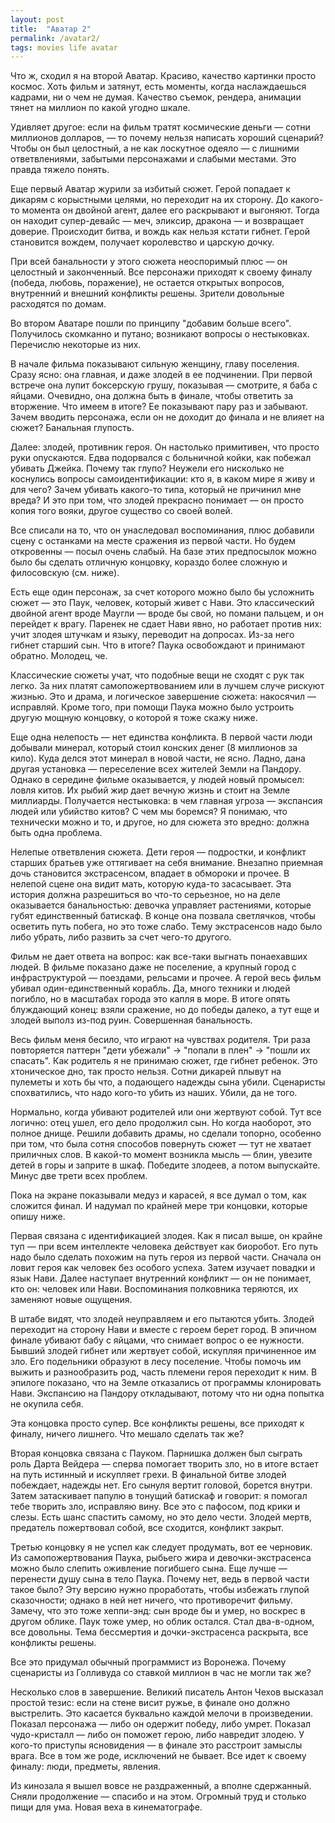 ```yaml
---
layout: post
title:  "Аватар 2"
permalink: /avatar2/
tags: movies life avatar
---
```


Что ж, сходил я на второй Аватар. Красиво, качество картинки просто космос. Хоть фильм и затянут, есть моменты, когда наслаждаешься кадрами, ни о чем не думая. Качество съемок, рендера, анимации тянет на миллион по какой угодно шкале.

Удивляет другое: если на фильм тратят космические деньги — сотни миллионов долларов, — то почему нельзя написать хороший сценарий? Чтобы он был целостный, а не как лоскутное одеяло — с лишними ответвлениями, забытыми персонажами и слабыми местами. Это правда тяжело понять.

Еще первый Аватар журили за избитый сюжет. Герой попадает к дикарям с корыстными целями, но переходит на их сторону. До какого-то момента он двойной агент, далее его раскрывают и выгоняют. Тогда он находит супер-девайс — меч, эликсир, дракона — и возвращает доверие. Происходит битва, и вождь как нельзя кстати гибнет. Герой становится вождем, получает королевство и царскую дочку.

При всей банальности у этого сюжета неоспоримый плюс — он целостный и законченный. Все персонажи приходят к своему финалу (победа, любовь, поражение), не остается открытых вопросов, внутренний и внешний конфликты решены. Зрители довольные расходятся по домам.

Во втором Аватаре пошли по принципу "добавим больше всего". Получилось скомканно и путано; возникают вопросы о нестыковках. Перечислю некоторые из них.

В начале фильма показывают сильную женщину, главу поселения. Сразу ясно: она главная, и даже злодей в ее подчинении. При первой встрече она лупит боксерскую грушу, показывая — смотрите, я баба с яйцами. Очевидно, она должна быть в финале, чтобы ответить за вторжение. Что имеем в итоге? Ее показывают пару раз и забывают. Зачем вводить персонажа, если он не доходит до финала и не влияет на сюжет? Банальная глупость.

Далее: злодей, противник героя. Он настолько примитивен, что просто руки опускаются. Едва подорвался с больничной койки, как побежал убивать Джейка. Почему так глупо? Неужели его нисколько не коснулись вопросы самоидентификации: кто я, в каком мире я живу и для чего? Зачем убивать какого-то типа, который не причинил мне вреда? И это при том, что злодей прекрасно понимает — он просто копия того вояки, другое существо со своей волей.

Все списали на то, что он унаследовал воспоминания, плюс добавили сцену с останками на месте сражения из первой части. Но будем откровенны — посыл очень слабый. На базе этих предпосылок можно было бы сделать отличную концовку, кораздо более сложную и филосовскую (см. ниже).

Есть еще один персонаж, за счет которого можно было бы усложнить сюжет — это Паук, человек, который живет с Нави. Это классический двойной агент вроде Маугли — вроде бы свой, но помани пальцем, и он перейдет к врагу. Паренек не сдает Нави явно, но работает против них: учит злодея штучкам и языку, переводит на допросах. Из-за него гибнет старший сын. Что в итоге? Паука освобождают и принимают обратно. Молодец, че.

Классические сюжеты учат, что подобные вещи не сходят с рук так легко. За них платят самопожертвованием или в лучшем случе рискуют жизнью. Это и драма, и логическое завершение сюжета: накосячил — исправляй. Кроме того, при помощи Паука можно было устроить другую мощную концовку, о которой я тоже скажу ниже.

Еще одна нелепость — нет единства конфликта. В первой части люди добывали минерал, который стоил конских денег (8 миллионов за кило). Куда делся этот минерал в новой части, не ясно. Ладно, дана другая установка — переселение всех жителей Земли на Пандору. Однако в середине фильме оказывается, у людей новый промысел: ловля китов. Их рыбий жир дает вечную жизнь и стоит на Земле миллиарды. Получается нестыковка: в чем главная угроза — экспансия людей или убийство китов? С чем мы боремся? Я понимаю, что технически можно и то, и другое, но для сюжета это вредно: должна быть одна проблема.

Нелепые ответвления сюжета. Дети героя — подростки, и конфликт старших братьев уже оттягивает на себя внимание. Внезапно приемная дочь становится экстрасенсом, впадает в обмороки и прочее. В нелепой сцене она видит мать, которую куда-то засасывает. Эта история должна разрешиться во что-то серьезное, но на деле оказывается банальностью: девочка управляет растениями, которые губят единственный батискаф. В конце она позвала светлячков, чтобы осветить путь побега, но это тоже слабо. Тему экстрасенсов надо было либо убрать, либо развить за счет чего-то другого.

Фильм не дает ответа на вопрос: как все-таки выгнать понаехавших людей. В фильме показано даже не поселение, а крупный город с инфраструктурой — поездами, рельсами и прочее. А герой весь фильм убивал один-единственный корабль. Да, много техники и людей погибло, но в масштабах города это капля в море. В итоге опять блуждающий конец: взяли сражение, но до победы далеко, а тут еще и злодей выполз из-под руин. Совершенная банальность.

Весь фильм меня бесило, что играют на чувствах родителя. Три раза повторяется паттерн "дети убежали" -> "попали в плен" -> "пошли их спасать". Как родитель я не принимаю сюжет, где гибнет ребенок. Это хтоническое дно, так просто нельзя. Сотни дикарей плывут на пулеметы и хоть бы что, а подающего надежды сына убили. Сценаристы спохватились, что надо кого-то убить из наших. Убили, да не того.

Нормально, когда убивают родителей или они жертвуют собой. Тут все логично: отец ушел, его дело продолжил сын. Но когда наоборот, это полное днище. Решили добавить драмы, но сделали топорно, особенно при том, что была сотня способов повернуть сюжет — тут не хватает приличных слов. В какой-то момент возникла мысль — блин, увезите детей в горы и заприте в шкаф. Победите злодеев, а потом выпускайте. Минус две трети всех проблем.

Пока на экране показывали медуз и карасей, я все думал о том, как сложится финал. И надумал по крайней мере три концовки, которые опишу ниже.

Первая связана с идентификацией злодея. Как я писал выше, он крайне туп — при всем интеллекте человека действует как биоробот. Его путь надо было сделать похожим на путь героя из первой части. Сначала он ловит героя как человек без особого успеха. Затем изучает повадки и язык Нави. Далее наступает внутренний конфликт — он не понимает, кто он: человек или Нави. Воспоминания полковника теряются, их заменяют новые ощущения.

В штабе видят, что злодей неуправляем и его пытаются убить. Злодей переходит на сторону Нави и вместе с героем берет город. В эпичном финале убивают бабу с яйцами, что снимает вопрос о ее нужности. Бывший злодей гибнет или жертвует собой, искупляя причиненное им зло. Его подельники образуют в лесу поселение. Чтобы помочь им выжить и разнообразить род, часть племени героя переходит к ним. В эпилоге показано, что на Земле отказались от программы клонировать Нави. Экспансию на Пандору откладывают, потому что ни одна попытка не окупила себя.

Эта концовка просто супер. Все конфликты решены, все приходят к финалу, ничего лишнего. Что мешало сделать так же?

Вторая концовка связана с Пауком. Парнишка должен был сыграть роль Дарта Вейдера — сперва помогает творить зло, но в итоге встает на путь истинный и искупляет грехи. В финальной битве злодей побеждает, надежды нет. Его сынуля вертит головой, борется внутри. Затем затаскивает папулю в тонущий батискаф и говорит: я помогал тебе творить зло, исправляю вину. Все это с пафосом, под крики и слезы. Есть шанс спастить самому, но это дело чести. Злодей мертв, предатель пожертвовал собой, все сходится, конфликт закрыт.

Третью концовку я не успел как следует продумать, вот ее черновик. Из самопожертвования Паука, рыбьего жира и девочки-экстрасенса можно было слепить оживление погибшего сына. Еще лучше — перенести душу сына в тело Паука. Почему нет, ведь в первой части такое было? Эту версию нужно проработать, чтобы избежать глупой сказочности; однако в ней нет ничего, что противоречит фильму. Замечу, что это тоже хеппи-энд: сын вроде бы и умер, но воскрес в другом облике. Паук тоже умер, но облик остался. Стал два-в-одном, все довольны. Тема бессмертия и дочки-экстрасенса раскрыта, все конфликты решены.

Все это придумал обычный программист из Воронежа. Почему сценаристы из Голливуда со ставкой миллион в час не могли так же?

Несколько слов в завершение. Великий писатель Антон Чехов высказал простой тезис: если на стене висит ружье, в финале оно должно выстрелить. Это касается буквально каждой мелочи в произведении. Показал персонажа — либо он одержит победу, либо умрет. Показал чудо-кристалл — либо он поможет герою, либо навредит злодею. У кого-то приступы ясновидения — в финале это расстроит замыслы врага. Все в том же роде, исключений не бывает. Все идет к своему финалу: люди, предметы, явления.

Из кинозала я вышел вовсе не раздраженный, а вполне сдержанный. Сняли продолжение — спасибо и на этом. Огромный труд и столько пищи для ума. Новая веха в кинематографе.
